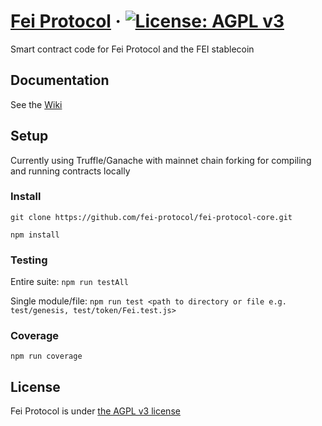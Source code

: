 # [Fei Protocol](http://fei.money/) &middot; [![License: AGPL v3](https://img.shields.io/badge/License-AGPL%20v3-blue.svg)](https://www.gnu.org/licenses/agpl-3.0)
Smart contract code for Fei Protocol and the FEI stablecoin

## Documentation
See the [Wiki](https://github.com/fei-protocol/fei-protocol-core/wiki)

## Setup
Currently using Truffle/Ganache with mainnet chain forking for compiling and running contracts locally

### Install
`git clone https://github.com/fei-protocol/fei-protocol-core.git`

`npm install`

### Testing
Entire suite: `npm run testAll`

Single module/file: `npm run test <path to directory or file e.g. test/genesis, test/token/Fei.test.js>`

### Coverage
`npm run coverage`

## License
Fei Protocol is under [the AGPL v3 license](LICENSE.md)
